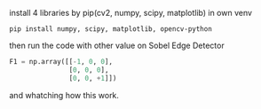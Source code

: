 install 4 libraries by pip(cv2, numpy, scipy, matplotlib) in own venv 

```
pip install numpy, scipy, matplotlib, opencv-python
```

then run the code with other value on Sobel Edge Detector 



```python
F1 = np.array([[-1, 0, 0],
               [0, 0, 0],
               [0, 0, +1]])
```

and whatching how this work.